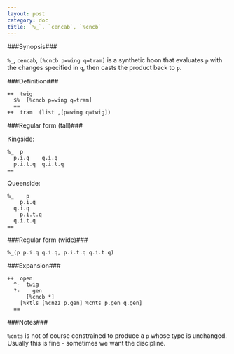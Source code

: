 ```yaml
---
layout: post
category: doc
title: `%_`, `cencab`, `%cncb`
---
```


###Synopsis###

`%_`, `cencab`, `[%cncb p=wing q=tram]` is a synthetic hoon that
evaluates `p` with the changes specified in `q`, then casts the
product back to `p`.

###Definition###

    ++  twig  
      $%  [%cncb p=wing q=tram]
      ==
    ++  tram  (list ,[p=wing q=twig]) 

###Regular form (tall)###

Kingside:

    %_  p
      p.i.q    q.i.q
      p.i.t.q  q.i.t.q
    ==

Queenside:

    %_    p
        p.i.q    
      q.i.q
        p.i.t.q  
      q.i.t.q
    ==

###Regular form (wide)###

    %_(p p.i.q q.i.q, p.i.t.q q.i.t.q)

###Expansion###
    
    ++  open
      ^-  twig
      ?-    gen
          [%cncb *]
        [%ktls [%cnzz p.gen] %cnts p.gen q.gen]
      ==

###Notes###

`%cnts` is not of course constrained to produce a `p` whose type
is unchanged.  Usually this is fine - sometimes we want the
discipline.

